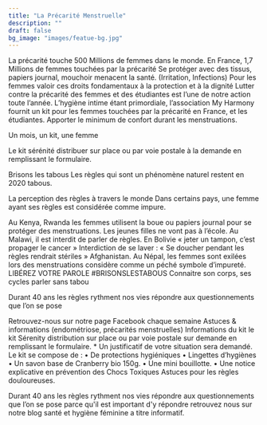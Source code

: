 ```yaml
---
title: "La Précarité Menstruelle"
description: ""
draft: false
bg_image: "images/featue-bg.jpg"
---
```


La précarité touche 500 Millions de femmes dans le monde.
En France, 1,7 Millions de femmes touchées par la précarité
Se protéger avec des tissus, papiers journal, mouchoir menacent la santé.
(Irritation, Infections)
Pour les femmes valoir ces droits fondamentaux à la protection et à la dignité
Lutter contre la précarité des femmes et des étudiantes est l’une de notre action toute l’année.
L’hygiène intime étant primordiale, l’association My Harmony fournit un kit pour les femmes touchées par la précarité en France, et les étudiantes.
Apporter le minimum de confort durant les menstruations.

Un mois, un kit, une femme

Le kit sérénité distribuer sur place ou par voie postale à la demande en remplissant le formulaire.

Brisons les tabous
Les règles qui sont un phénomène naturel restent en 2020 tabous.

La perception des règles à travers le monde
Dans certains pays, une femme ayant ses règles est considérée comme impure.

Au Kenya, Rwanda les femmes utilisent la boue ou papiers journal pour se protéger des menstruations. Les jeunes filles ne vont pas à l’école.
Au Malawi, il est interdit de parler de règles.
En Bolivie « jeter un tampon, c’est propager le cancer »
Interdiction de se laver : « Se doucher pendant les règles rendrait stériles » Afghanistan.
Au Népal, les femmes sont exilées lors des menstruations considère comme un péché symbole d’impureté.
LIBÉREZ VOTRE PAROLE
#BRISONSLESTABOUS
Connaitre son corps, ses cycles parler sans tabou

Durant 40 ans les règles rythment nos vies répondre aux questionnements que l’on se pose

Retrouvez-nous sur notre page Facebook chaque semaine Astuces & informations (endométriose, précarités menstruelles)
Informations du kit
le kit Sérenity distribution sur place ou par voie postale sur demande en remplissant le formulaire. *
Un justificatif de votre situation sera demandé.
Le kit se compose de :
•	De protections hygiéniques
•	Lingettes d’hygiènes
•	Un savon base de Cranberry bio 150g.
•	Une mini bouillotte.
•	Une notice explicative en prévention des Chocs Toxiques Astuces pour les règles douloureuses.

Durant 40 ans les règles rythment nos vies répondre aux questionnements que l’on se pose parce qu'il est important d'y répondre retrouvez nous sur notre blog santé et hygiène féminine a titre informatif.
